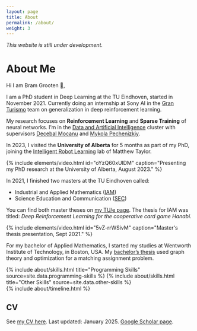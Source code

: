 ```yaml
---
layout: page
title: About
permalink: /about/
weight: 3
---
```


_This website is still under development._

# **About Me**

Hi I am Bram Grooten :wave:,<br>

I am a PhD student in Deep Learning at the TU Eindhoven, started in November 2021. Currently doing an internship at Sony AI in the [Gran Turismo](https://www.nature.com/articles/s41586-021-04357-7) team on generalization in deep reinforcement learning.

My research focuses on **Reinforcement Learning** and **Sparse Training** of neural networks. I’m in the [Data and Artificial Intelligence](https://dai.win.tue.nl/team/) cluster with supervisors [Decebal Mocanu](https://wwwen.uni.lu/recherche/fstm/dcs/members/decebal_constantin_mocanu) and [Mykola Pechenizkiy](https://www.tue.nl/en/research/researchers/mykola-pechenizkiy/).

In 2023, I visited the **University of Alberta** for 5 months as part of my PhD, joining the [Intelligent Robot Learning](https://irll.ca/team/) lab of Matthew Taylor.

{% include elements/video.html id="oYzQ60xUlDM" caption="Presenting my PhD research at the University of Alberta, August 2023." %}

In 2021, I finished two masters at the TU Eindhoven called:

- Industrial and Applied Mathematics ([IAM](https://www.tue.nl/en/education/graduate-school/master-industrial-and-applied-mathematics/))
- Science Education and Communication ([SEC](https://www.tue.nl/en/education/graduate-school/master-science-education))

You can find both master theses on [my TU/e page](https://research.tue.nl/en/persons/bram-j-grooten). The thesis for IAM was titled: _Deep Reinforcement Learning for the cooperative card game Hanabi_.

{% include elements/video.html id="5vZ-rrWSivM" caption="Master's thesis presentation, Sept 2021." %}

For my bachelor of Applied Mathematics, I started my studies at Wentworth Institute of Technology, in Boston, USA. My [bachelor’s thesis](/projects/bachelor-thesis) used graph theory and optimization for a matching assignment problem.

<div class="row">
{% include about/skills.html title="Programming Skills" source=site.data.programming-skills %}
{% include about/skills.html title="Other Skills" source=site.data.other-skills %}
</div>

<div class="row">
{% include about/timeline.html %}
</div>

## CV

See [my CV here](/assets/pdfs/CV_BramGrooten.pdf). Last updated: January 2025.
[Google Scholar page](https://scholar.google.com/citations?user=zkYA_KEAAAAJ).
